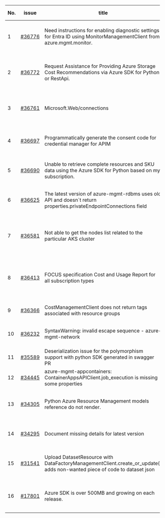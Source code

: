 | No. | issue | title | labels | assignees | bot advice | created date |
| ------ | ------ | ------ | ------ | ------ | ------ | :-----: |
|1|[#36776](https://github.com/Azure/azure-sdk-for-python/issues/36776)|Need instructions for enabling diagnostic settings for Entra ID using MonitorManagementClient from azure.mgmt.monitor.|question, Service Attention, Mgmt, customer-reported, needs-author-feedback|ChenxiJiang333, msyyc||2024-08-06|
|2|[#36772](https://github.com/Azure/azure-sdk-for-python/issues/36772)|Request Assistance for Providing Azure Storage Cost Recommendations via Azure SDK for Python or RestApi.|question, Service Attention, Mgmt, customer-reported, needs-team-attention, Cost Management - UsageDetailsAndExport|msyyc||2024-08-06|
|3|[#36761](https://github.com/Azure/azure-sdk-for-python/issues/36761)|Microsoft.Web/connections|question, Logic App, Service Attention, Mgmt, customer-reported, needs-team-attention|msyyc||2024-08-05|
|4|[#36697](https://github.com/Azure/azure-sdk-for-python/issues/36697)|Programmatically generate the consent code  for credential manager for APIM |question, API Management, Service Attention, Mgmt, customer-reported, needs-team-attention|msyyc|new comment|2024-07-31|
|5|[#36690](https://github.com/Azure/azure-sdk-for-python/issues/36690)|Unable to retrieve complete resources and SKU data using the Azure SDK for Python based on my subscription.|question, Mgmt, customer-reported, needs-team-attention, Resources|msyyc|new comment|2024-07-31|
|6|[#36625](https://github.com/Azure/azure-sdk-for-python/issues/36625)|The latest version of azure-mgmt-rdbms uses old API and doesn`t return properties.privateEndpointConnections field|question, Service Attention, Client, Mgmt, customer-reported, needs-author-feedback|msyyc||2024-07-25|
|7|[#36581](https://github.com/Azure/azure-sdk-for-python/issues/36581)|Not able to get the nodes list related to the particular AKS cluster|question, Mgmt, customer-reported, no-recent-activity, needs-author-feedback, Container Service|msyyc||2024-07-23|
|8|[#36413](https://github.com/Azure/azure-sdk-for-python/issues/36413)|FOCUS specification Cost and Usage Report for all subscription types|question, Service Attention, Mgmt, customer-reported, needs-author-feedback, Consumption - UsageDetailsAndExport|msyyc||2024-07-10|
|9|[#36366](https://github.com/Azure/azure-sdk-for-python/issues/36366)|CostManagementClient does not return tags associated with resource groups|question, Service Attention, Mgmt, customer-reported|msyyc|no reply > 7|2024-07-05|
|10|[#36232](https://github.com/Azure/azure-sdk-for-python/issues/36232)|SyntaxWarning: invalid escape sequence - azure-mgmt-network|question, Network, Mgmt, customer-reported, needs-team-attention|msyyc|no reply > 7|2024-06-25|
|11|[#35589](https://github.com/Azure/azure-sdk-for-python/issues/35589)|Deserialization issue for the polymorphism support with python SDK generated in swagger PR|Autorest Issue, Mgmt|msyyc, iscai-msft|no reply > 7|2024-05-11|
|12|[#34445](https://github.com/Azure/azure-sdk-for-python/issues/34445)|azure-mgmt-appcontainers: ContainerAppsAPIClient.job_execution is missing some properties|Mgmt|msyyc|no reply > 7|2024-02-24|
|13|[#34305](https://github.com/Azure/azure-sdk-for-python/issues/34305)|Python Azure Resource Management models reference do not render.|Docs, question, ARM, Service Attention, Mgmt, customer-reported, needs-team-attention|msyyc|new comment|2024-02-13|
|14|[#34295](https://github.com/Azure/azure-sdk-for-python/issues/34295)|Document missing details for latest version|Docs, question, Service Attention, Mgmt, customer-reported, needs-team-attention|msyyc|no reply > 7|2024-02-13|
|15|[#31541](https://github.com/Azure/azure-sdk-for-python/issues/31541)|Upload DatasetResource with DataFactoryManagementClient.create_or_update() adds non-wanted piece of code to dataset json|question, Data Factory, Service Attention, Mgmt, customer-reported, needs-team-attention|msyyc|no reply > 7|2023-08-09|
|16|[#17801](https://github.com/Azure/azure-sdk-for-python/issues/17801)|Azure SDK is over 500MB and growing on each release.|question, Network, Mgmt, customer-reported, needs-team-attention, auto-close-exempt|msyyc, iscai-msft, lmazuel|no reply > 7|2021-04-05|
